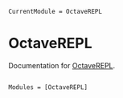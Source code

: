 ```@meta
CurrentModule = OctaveREPL
```

# OctaveREPL

Documentation for [OctaveREPL](https://github.com/rehmi/OctaveREPL.jl).

```@index
```

```@autodocs
Modules = [OctaveREPL]
```

